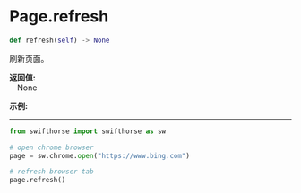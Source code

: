 
# Page.refresh

```python
def refresh(self) -> None
```  

刷新页面。

**返回值:**  
    &emsp;None

**示例:**
***
```python
from swifthorse import swifthorse as sw

# open chrome browser
page = sw.chrome.open("https://www.bing.com")

# refresh browser tab
page.refresh()
```
